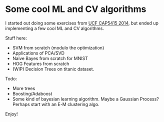 # Some cool ML and CV algorithms

I started out doing some exercises from [UCF CAP5415 2014](http://crcv.ucf.edu/courses/CAP5415/Fall2014/index.php), but ended up implementing a few cool ML and CV algorithms. 

Stuff here: 
- SVM from scratch (modulo the optimization)
- Applications of PCA/SVD
- Naive Bayes from scratch for MNIST
- HOG Features from scratch
- (WIP) Decision Trees on titanic dataset.

Todo:
- More trees
- Boosting/Adaboost
- Some kind of bayesian learning algorithm. Maybe a Gaussian Process? Perhaps start with an E-M clustering algo.

Enjoy!
